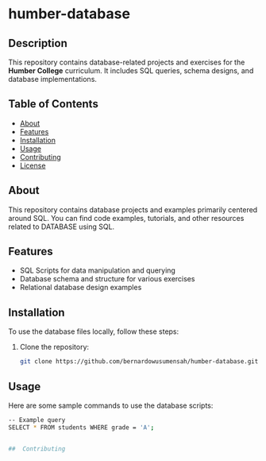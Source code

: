 # humber-database

## **Description**

This repository contains database-related projects and exercises for the **Humber College** curriculum. It includes SQL queries, schema designs, and database implementations.
## Table of Contents

- [About](#about)
- [Features](#Features)
- [Installation](#installation)
- [Usage](#usage)
- [Contributing](#contributing)
- [License](#license)

## About

This repository contains database projects and examples primarily centered around SQL. You can find code examples, tutorials, and other resources related to DATABASE using SQL.


## **Features**

- SQL Scripts for data manipulation and querying
- Database schema and structure for various exercises
- Relational database design examples

## **Installation**

To use the database files locally, follow these steps:

1. Clone the repository:

   ```bash
   git clone https://github.com/bernardowusumensah/humber-database.git

## Usage
Here are some sample commands to use the database scripts:
   ```bash
   -- Example query
SELECT * FROM students WHERE grade = 'A';


##  Contributing

